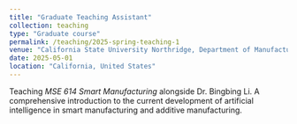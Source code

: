 ```yaml
---
title: "Graduate Teaching Assistant"
collection: teaching
type: "Graduate course"
permalink: /teaching/2025-spring-teaching-1
venue: "California State University Northridge, Department of Manufacturing Systems Engineering and Management"
date: 2025-05-01
location: "California, United States"
---
```


Teaching *MSE 614 Smart Manufacturing* alongside Dr. Bingbing Li. A comprehensive introduction to the current development of artificial intelligence in smart manufacturing and additive manufacturing.

